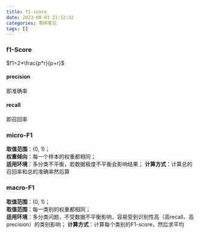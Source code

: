 ```yaml
---
title: f1-score
date: 2023-08-03 21:12:32
categories: 零碎笔记
tags: []
---
```


### f1-Score
$f1=2*\frac{p*r}{p+r}$
#### precision
即准确率

#### recall
即召回率
### micro-F1
**取值范围**：(0, 1)；  
**权重倾向**：每一个样本的权重都相同；  
**适用环境**：多分类不平衡，若数据极度不平衡会影响结果；
**计算方式**：计算总的召回率和总的准确率然后算

### macro-F1
**取值范围**：(0, 1)；  
**取值范围**：每一类别的权重都相同；  
**适用环境**：多分类问题，不受数据不平衡影响，容易受到识别性高（高recall、高precision）的类别影响；
**计算方式**：计算每个类别的F1-score，然后求平均